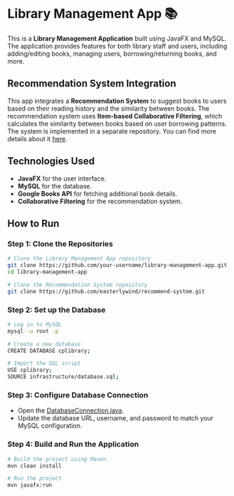 # Library Management App 📚

This is a **Library Management Application** built using JavaFX and MySQL. The application provides features for both library staff and users, including adding/editing books, managing users, borrowing/returning books, and more.


## Recommendation System Integration

This app integrates a **Recommendation System** to suggest books to users based on their reading history and the similarity between books. The recommendation system uses **Item-based Collaborative Filtering**, which calculates the similarity between books based on 
user borrowing patterns. The system is implemented in a separate repository. You can find more details about it [here](https://github.com/easterlywind/recommend-system).


## Technologies Used
- **JavaFX** for the user interface.
- **MySQL** for the database.
- **Google Books API** for fetching additional book details.
- **Collaborative Filtering** for the recommendation system.

## How to Run

### Step 1: Clone the Repositories
```bash
# Clone the Library Management App repository
git clone https://github.com/your-username/library-management-app.git
cd library-management-app

# Clone the Recommendation System repository
git clone https://github.com/easterlywind/recommend-system.git
```
### Step 2: Set up the Database
```bash
# Log in to MySQL
mysql -u root -p

# Create a new database
CREATE DATABASE cplibrary;

# Import the SQL script
USE cplibrary;
SOURCE infrastructure/database.sql;
```

### Step 3: Configure Database Connection
- Open the [DatabaseConnection.java](src%2Fmain%2Fjava%2Fcom%2Fexample%2Fcplibrary%2FDatabaseConnection.java).
- Update the database URL, username, and password to match your MySQL configuration.

### Step 4: Build and Run the Application
```bash
# Build the project using Maven
mvn clean install

# Run the project
mvn javafx:run
```
